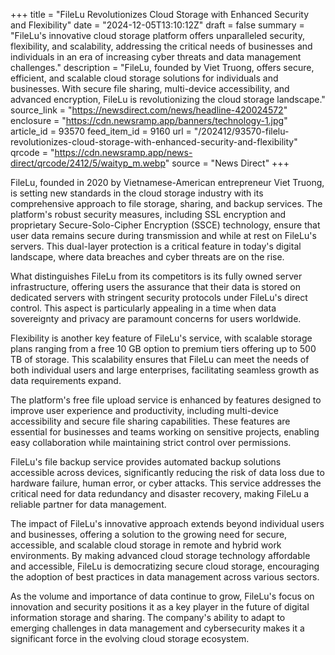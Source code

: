 +++
title = "FileLu Revolutionizes Cloud Storage with Enhanced Security and Flexibility"
date = "2024-12-05T13:10:12Z"
draft = false
summary = "FileLu's innovative cloud storage platform offers unparalleled security, flexibility, and scalability, addressing the critical needs of businesses and individuals in an era of increasing cyber threats and data management challenges."
description = "FileLu, founded by Viet Truong, offers secure, efficient, and scalable cloud storage solutions for individuals and businesses. With secure file sharing, multi-device accessibility, and advanced encryption, FileLu is revolutionizing the cloud storage landscape."
source_link = "https://newsdirect.com/news/headline-420024572"
enclosure = "https://cdn.newsramp.app/banners/technology-1.jpg"
article_id = 93570
feed_item_id = 9160
url = "/202412/93570-filelu-revolutionizes-cloud-storage-with-enhanced-security-and-flexibility"
qrcode = "https://cdn.newsramp.app/news-direct/qrcode/2412/5/waityp_m.webp"
source = "News Direct"
+++

<p>FileLu, founded in 2020 by Vietnamese-American entrepreneur Viet Truong, is setting new standards in the cloud storage industry with its comprehensive approach to file storage, sharing, and backup services. The platform's robust security measures, including SSL encryption and proprietary Secure-Solo-Cipher Encryption (SSCE) technology, ensure that user data remains secure during transmission and while at rest on FileLu's servers. This dual-layer protection is a critical feature in today's digital landscape, where data breaches and cyber threats are on the rise.</p><p>What distinguishes FileLu from its competitors is its fully owned server infrastructure, offering users the assurance that their data is stored on dedicated servers with stringent security protocols under FileLu's direct control. This aspect is particularly appealing in a time when data sovereignty and privacy are paramount concerns for users worldwide.</p><p>Flexibility is another key feature of FileLu's service, with scalable storage plans ranging from a free 10 GB option to premium tiers offering up to 500 TB of storage. This scalability ensures that FileLu can meet the needs of both individual users and large enterprises, facilitating seamless growth as data requirements expand.</p><p>The platform's free file upload service is enhanced by features designed to improve user experience and productivity, including multi-device accessibility and secure file sharing capabilities. These features are essential for businesses and teams working on sensitive projects, enabling easy collaboration while maintaining strict control over permissions.</p><p>FileLu's file backup service provides automated backup solutions accessible across devices, significantly reducing the risk of data loss due to hardware failure, human error, or cyber attacks. This service addresses the critical need for data redundancy and disaster recovery, making FileLu a reliable partner for data management.</p><p>The impact of FileLu's innovative approach extends beyond individual users and businesses, offering a solution to the growing need for secure, accessible, and scalable cloud storage in remote and hybrid work environments. By making advanced cloud storage technology affordable and accessible, FileLu is democratizing secure cloud storage, encouraging the adoption of best practices in data management across various sectors.</p><p>As the volume and importance of data continue to grow, FileLu's focus on innovation and security positions it as a key player in the future of digital information storage and sharing. The company's ability to adapt to emerging challenges in data management and cybersecurity makes it a significant force in the evolving cloud storage ecosystem.</p>